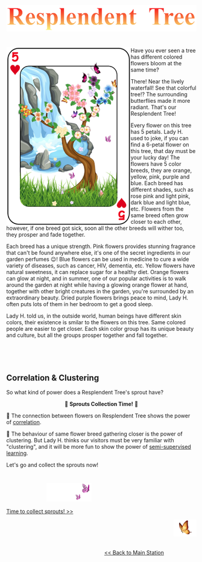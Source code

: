 <p align="center">
<img src="https://github.com/lady-h-world/My_Garden/blob/main/images/Resplendent_Tree_images/r_tree_title.png" width="511" height="70" />
</p>

#

<p>
<img align="left" src="https://github.com/lady-h-world/My_Garden/blob/main/images/Resplendent_Tree_images/resplendent_tree.png" width="330" height="470" />

Have you ever seen a tree has different colored flowers bloom at the same time? 

There! Near the lively waterfall! See that colorful tree!? The surrounding butterflies made it more radiant. That's our Resplendent Tree!

Every flower on this tree has 5 petals. Lady H. used to joke, if you can find a 6-petal flower on this tree, that day must be your lucky day! The flowers have 5 color breeds, they are orange, yellow, pink, purple and blue. Each breed has different shades, such as rose pink and light pink, dark blue and light blue, etc. Flowers from the same breed often grow closer to each other, however, if one breed got sick, soon all the other breeds will wither too, they prosper and fade together.

Each breed has a unique strength. Pink flowers provides stunning fragrance that can't be found anywhere else, it's one of the secret ingredients in our garden perfumes 😉! Blue flowers can be used in medicine to cure a wide variety of diseases, such as cancer, HIV, dementia, etc. Yellow flowers have natural sweetness, it can replace sugar for a healthy diet. Orange flowers can glow at night, and in summer, one of our popular activities is to walk around the garden at night while having a glowing orange flower at hand, together with other bright creatures in the garden, you're surrounded by an extraordinary beauty. Dried purple flowers brings peace to mind, Lady H. often puts lots of them in her bedroom to get a good sleep.
  
Lady H. told us, in the outside world, human beings have different skin colors, their existence is smilar to the flowers on this tree. Same colored people are easier to get closer. Each skin color group has its unique beauty and culture, but all the groups prosper together and fall together.

</p>
<p>&nbsp;</p>
<p>&nbsp;</p>


## Correlation & Clustering

So what kind of power does a Resplendent Tree's sprout have?

<p align="center">🌱 <b>Sprouts Collection Time!</b> 🌱</p>

🌱 The connection between flowers on Resplendent Tree shows the power of [correlation][1].

🌱 The behaviour of same flower breed gathering closer is the power of clustering. But Lady H. thinks our visitors must be very familiar with "clustering", and it will be more fun to show the power of [semi-supervised learning][2].

Let's go and collect the sprouts now!


#

<p align="left">
  &nbsp;&nbsp;&nbsp;&nbsp;&nbsp;&nbsp;&nbsp;&nbsp;&nbsp;&nbsp;&nbsp;&nbsp;&nbsp;&nbsp;&nbsp;&nbsp;&nbsp;&nbsp;&nbsp;&nbsp;&nbsp;&nbsp;&nbsp;&nbsp;&nbsp;&nbsp;
<img src="https://github.com/lady-h-world/My_Garden/blob/main/images/follow_us.png" width="120" height="50" />
</p>

[Time to collect sprouts! >>][1]

<p align="right">
<img src="https://github.com/lady-h-world/My_Garden/blob/main/images/going_back.png" width="60" height="44" />
</p>

&nbsp;&nbsp;&nbsp;&nbsp;&nbsp;&nbsp;&nbsp;&nbsp;&nbsp;&nbsp;&nbsp;&nbsp;&nbsp;&nbsp;&nbsp;&nbsp;&nbsp;&nbsp;&nbsp;&nbsp;&nbsp;&nbsp;&nbsp;&nbsp;&nbsp;&nbsp;&nbsp;&nbsp;&nbsp;&nbsp;&nbsp;&nbsp;&nbsp;&nbsp;&nbsp;&nbsp;&nbsp;&nbsp;&nbsp;&nbsp;&nbsp;&nbsp;&nbsp;&nbsp;&nbsp;&nbsp;&nbsp;&nbsp;&nbsp;&nbsp;&nbsp;&nbsp;&nbsp;&nbsp;&nbsp;&nbsp;&nbsp;&nbsp;&nbsp;&nbsp;&nbsp;&nbsp;&nbsp;&nbsp;&nbsp;&nbsp;&nbsp;&nbsp;&nbsp;&nbsp;&nbsp;&nbsp;&nbsp;&nbsp;&nbsp;&nbsp;&nbsp;&nbsp;&nbsp;&nbsp;&nbsp;&nbsp;&nbsp;&nbsp;&nbsp;&nbsp;&nbsp;&nbsp;&nbsp;&nbsp;&nbsp;&nbsp;&nbsp;&nbsp;&nbsp;&nbsp;&nbsp;&nbsp;&nbsp;&nbsp;&nbsp;&nbsp;&nbsp;&nbsp;&nbsp;&nbsp;&nbsp;&nbsp;&nbsp;&nbsp;&nbsp;&nbsp;&nbsp;&nbsp;&nbsp;&nbsp;&nbsp;&nbsp;&nbsp;&nbsp;&nbsp;&nbsp;&nbsp;&nbsp;&nbsp;&nbsp;&nbsp;&nbsp;&nbsp;&nbsp;&nbsp;&nbsp;&nbsp;&nbsp;&nbsp;&nbsp;&nbsp;&nbsp;&nbsp;&nbsp;&nbsp;&nbsp;&nbsp;&nbsp;&nbsp;&nbsp;&nbsp;&nbsp;&nbsp;&nbsp;&nbsp;&nbsp;&nbsp;&nbsp;&nbsp;&nbsp;&nbsp;&nbsp;&nbsp;&nbsp;&nbsp;&nbsp;&nbsp;&nbsp;&nbsp;&nbsp;&nbsp;&nbsp;&nbsp;&nbsp;&nbsp;&nbsp;&nbsp;&nbsp;&nbsp;&nbsp;&nbsp;&nbsp;&nbsp;&nbsp;&nbsp;&nbsp;&nbsp;&nbsp;&nbsp;&nbsp;&nbsp;&nbsp;&nbsp;&nbsp;&nbsp;&nbsp;&nbsp;&nbsp;[<< Back to Main Station][3]


[1]:https://github.com/lady-h-world/My_Garden/blob/main/reading_pages/Resplendent_Tree/corr1.md
[2]:https://github.com/lady-h-world/My_Garden/blob/main/reading_pages/Resplendent_Tree/semi_sup1.md
[3]:https://github.com/lady-h-world/My_Garden/blob/main/reading_pages/tour_guide.md#main-station-

